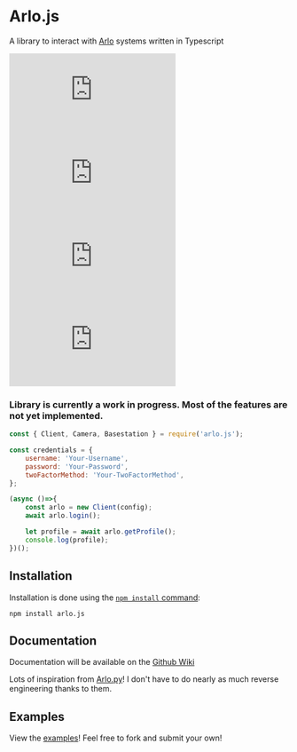 # Arlo.js
A library to interact with [Arlo](https://www.arlo.com/en-us/) systems written in Typescript

  ![License](https://img.shields.io/github/license/easton36/arlo.js)
  ![Version](https://img.shields.io/npm/v/arlo.js)
  ![Install Size](https://img.shields.io/npm/dm/arlo.js)
  ![Downloads](https://img.shields.io/npm/dt/arlo.js)

### Library is currently a work in progress. Most of the features are not yet implemented.

```js
const { Client, Camera, Basestation } = require('arlo.js');

const credentials = {
    username: 'Your-Username',
    password: 'Your-Password',
    twoFactorMethod: 'Your-TwoFactorMethod',
};

(async ()=>{
    const arlo = new Client(config);
    await arlo.login();

    let profile = await arlo.getProfile();
    console.log(profile);
})();
```

## Installation
Installation is done using the
[`npm install` command](https://docs.npmjs.com/getting-started/installing-npm-packages-locally):

```console
npm install arlo.js
```

## Documentation
Documentation will be available on the [Github Wiki](https://github.com/easton36/arlo.js/wiki)

Lots of inspiration from [Arlo.py](https://github.com/jeffreydwalter/arlo)! I don't have to do nearly as much reverse engineering thanks to them.

## Examples
View the [examples](https://github.com/easton36/arlo.js/tree/master/examples)! Feel free to fork and submit your own!